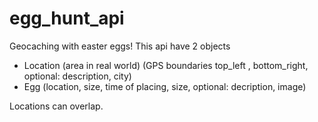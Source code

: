 # egg_hunt_api
Geocaching with easter eggs!
This api have 2 objects 
- Location (area in real world) (GPS boundaries top_left , bottom_right, optional: description, city)
- Egg (location, size, time of placing, size, optional: decription, image)

Locations can overlap. 

